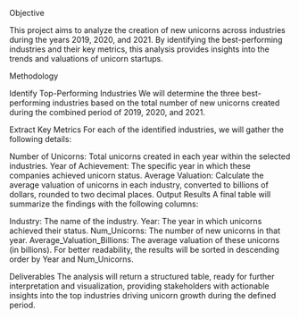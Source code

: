  Objective 
 
This project aims to analyze the creation of new unicorns across industries during the years 2019, 2020, and 2021. By identifying the best-performing industries and their key metrics, this analysis provides insights into the trends and valuations of unicorn startups.

Methodology

Identify Top-Performing Industries
We will determine the three best-performing industries based on the total number of new unicorns created during the combined period of 2019, 2020, and 2021.

Extract Key Metrics
For each of the identified industries, we will gather the following details:

Number of Unicorns: Total unicorns created in each year within the selected industries.
Year of Achievement: The specific year in which these companies achieved unicorn status.
Average Valuation: Calculate the average valuation of unicorns in each industry, converted to billions of dollars, rounded to two decimal places.
Output Results
A final table will summarize the findings with the following columns:

Industry: The name of the industry.
Year: The year in which unicorns achieved their status.
Num_Unicorns: The number of new unicorns in that year.
Average_Valuation_Billions: The average valuation of these unicorns (in billions).
For better readability, the results will be sorted in descending order by Year and Num_Unicorns.

Deliverables
The analysis will return a structured table, ready for further interpretation and visualization, providing stakeholders with actionable insights into the top industries driving unicorn growth during the defined period.
